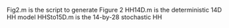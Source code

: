 Fig2.m is the script to generate Figure 2
HH14D.m is the deterministic 14D HH model
HHSto15D.m is the 14-by-28 stochastic HH 
